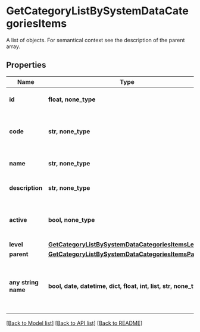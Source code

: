# GetCategoryListBySystemDataCategoriesItems

A list of objects. For semantical context see the description of the parent array.

## Properties
Name | Type | Description | Notes
------------ | ------------- | ------------- | -------------
**id** | **float, none_type** | Identifier of the category. | [optional] 
**code** | **str, none_type** | Code commonly used for this category. | [optional] 
**name** | **str, none_type** | Name of the category. | [optional] 
**description** | **str, none_type** | Description of the category. | [optional] 
**active** | **bool, none_type** | Indicates whether this category is active. | [optional] 
**level** | [**GetCategoryListBySystemDataCategoriesItemsLevel**](GetCategoryListBySystemDataCategoriesItemsLevel.md) |  | [optional] 
**parent** | [**GetCategoryListBySystemDataCategoriesItemsParent**](GetCategoryListBySystemDataCategoriesItemsParent.md) |  | [optional] 
**any string name** | **bool, date, datetime, dict, float, int, list, str, none_type** | any string name can be used but the value must be the correct type | [optional]

[[Back to Model list]](../README.md#documentation-for-models) [[Back to API list]](../README.md#documentation-for-api-endpoints) [[Back to README]](../README.md)


